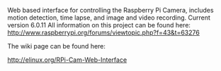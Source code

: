 Web based interface for controlling the Raspberry Pi Camera, includes motion detection, time lapse, and image and video recording.
Current version 6.0.11
All information on this project can be found here: http://www.raspberrypi.org/forums/viewtopic.php?f=43&t=63276

The wiki page can be found here:

http://elinux.org/RPi-Cam-Web-Interface
